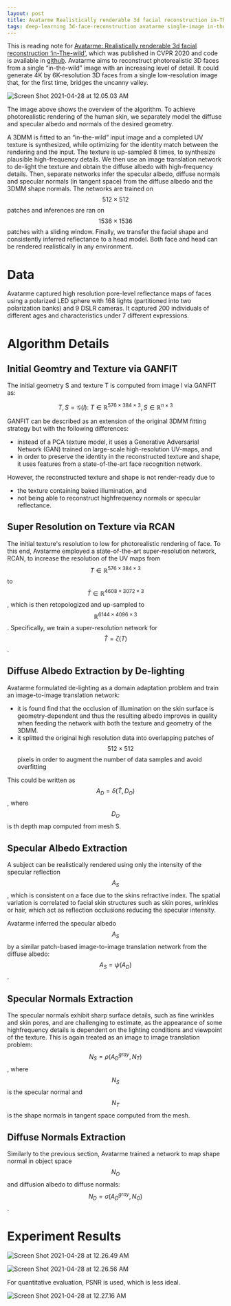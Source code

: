 ```yaml
---
layout: post
title: Avatarme Realistically renderable 3d facial reconstruction in-The-wild
tags: deep-learning 3d-face-reconstruction avatarme single-image in-the-wild ganfit rcan unncany photorealistic specular diffuse albedo normal
---
```

This is reading note for [Avatarme: Realistically renderable 3d facial reconstruction ‘in-The-wild’](https://arxiv.org/abs/2003.13845), which was published in CVPR 2020 and code is available in [github](https://github.com/lattas/AvatarMe). Avatarme aims  to reconstruct photorealistic 3D faces from a single “in-the-wild” image with an increasing level of detail. It could generate 4K by 6K-resolution 3D faces from a single low-resolution image that, for the first time, bridges the uncanny valley.

![Screen Shot 2021-04-28 at 12.05.03 AM](https://raw.githubusercontent.com/zhangtemplar/zhangtemplar.github.io/master/uPic/2021_04_28_00_05_08_Screen%20Shot%202021-04-28%20at%2012.05.03%20AM.png)

The image above shows the overview of the algorithm. To achieve photorealistic rendering of the human skin, we separately model the diffuse and specular albedo and normals of the desired geometry.

A 3DMM is fitted to an “in-the-wild” input image and a completed UV texture is synthesized, while optimizing for the identity match between the rendering and the input. The texture is up-sampled 8 times, to synthesize plausible high-frequency details. We then use an image translation network to de-light the texture and obtain the diffuse albedo with high-frequency details. Then, separate networks infer the specular albedo, diffuse normals and specular normals (in tangent space) from the diffuse albedo and the 3DMM shape normals. The networks are trained on $$512\times512$$ patches and inferences are ran on $$1536\times1536$$ patches with a sliding window. Finally, we transfer the facial shape and consistently inferred reflectance to a head model. Both face and head can be rendered realistically in any environment.

# Data

Avatarme captured high resolution pore-level reflectance maps of faces using a polarized LED sphere with 168 lights (partitioned into two polarization banks) and 9 DSLR cameras. It captured 200 individuals of different ages and characteristics under 7 different expressions.

# Algorithm Details

## Initial Geomtry and Texture via GANFIT

The initial geometry S and texture T is computed from image I via GANFIT as:

$$T,S=\mathcal{G}(I)\mbox{: }T\in\mathbb{R}^{576\times384\times3},S\in\mathbb{R}^{n\times3}$$

GANFIT can be described as an extension of the original 3DMM fitting strategy but with the following differences: 

- instead of a PCA texture model, it uses a Generative Adversarial Network (GAN) trained on large-scale high-resolution UV-maps, and
- in order to preserve the identity in the reconstructed texture and shape, it uses features from a state-of-the-art face recognition network. 

However, the reconstructed texture and shape is not render-ready due to 

- the texture containing baked illumination, and 
- not being able to reconstruct highfrequency normals or specular reflectance.

## Super Resolution on Texture via RCAN

The initial texture's resolution to low for photorealistic rendering of face. To this end, Avatarme employed a state-of-the-art super-resolution network, RCAN, to increase the resolution of the UV maps from $$T\in\mathbb{R}^{576\times384\times3}$$ to $$\hat{T}\in\mathbb{R}^{4608\times3072\times3}$$, which is then retopologized and up-sampled to $$\mathbb{R}^{6144\times4096\times3}$$. Specifically, we train a super-resolution network for $$\hat{T}=\zeta(T)$$.

## Diffuse Albedo Extraction by De-lighting

Avatarme formulated de-lighting as a domain adaptation problem and train an image-to-image translation network:

- it is found find that the occlusion of illumination on the skin surface is geometry-dependent and thus the resulting albedo improves in quality when feeding the network with both the texture and geometry of the 3DMM. 
- it splitted the original high resolution data into overlapping patches of $$512\times512$$ pixels in order to augment the number of data samples and avoid overfitting

This could be written as $$A_D=\delta(\hat{T},D_O)$$, where $$D_O$$ is th depth map computed from mesh S.

## Specular Albedo Extraction

A subject can be realistically rendered using only the intensity of the specular reflection $$A_S$$, which is consistent on a face due to the skins refractive index. The spatial variation is correlated to facial skin structures such as skin pores, wrinkles or hair, which act as reflection occlusions reducing the specular intensity.

Avatarme inferred the specular albedo $$A_S$$ by a similar patch-based image-to-image translation network from the diffuse albedo: $$A_S=\psi(A_D)$$.

## Specular Normals Extraction

The specular normals exhibit sharp surface details, such as fine wrinkles and skin pores, and are challenging to estimate, as the appearance of some highfrequency details is dependent on the lighting conditions and viewpoint of the texture. This is again treated as an image to image translation problem: $$N_S=\rho(A_D^{gray},N_T)$$, where $$N_S$$ is the specular normal and $$N_T$$ is the shape normals in tangent space computed from the mesh.

## Diffuse Normals Extraction

Similarly to the previous section, Avatarme trained a network to map shape normal in object space $$N_O$$ and diffusion albedo to diffuse normals: $$N_D=\sigma(A_D^{gray},N_O)$$.

# Experiment Results

![Screen Shot 2021-04-28 at 12.26.49 AM](https://raw.githubusercontent.com/zhangtemplar/zhangtemplar.github.io/master/uPic/2021_04_28_00_26_52_Screen%20Shot%202021-04-28%20at%2012.26.49%20AM.png)

![Screen Shot 2021-04-28 at 12.26.56 AM](https://raw.githubusercontent.com/zhangtemplar/zhangtemplar.github.io/master/uPic/2021_04_28_00_27_02_Screen%20Shot%202021-04-28%20at%2012.26.56%20AM.png)

For quantitative evaluation, PSNR is used, which is less ideal.

![Screen Shot 2021-04-28 at 12.27.16 AM](https://raw.githubusercontent.com/zhangtemplar/zhangtemplar.github.io/master/uPic/2021_04_28_00_27_21_Screen%20Shot%202021-04-28%20at%2012.27.16%20AM.png)
